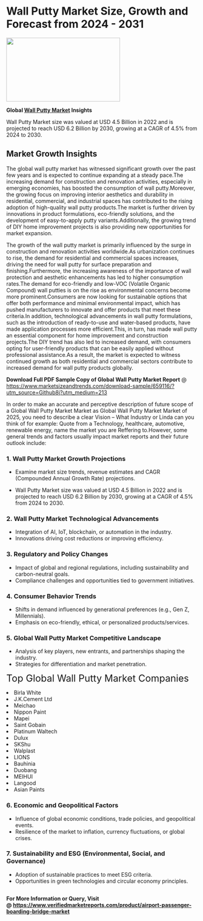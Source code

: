 <H1>Wall Putty Market Size, Growth and Forecast from 2024 - 2031</H1><img class="aligncenter size-medium wp-image-584254" src="https://thirdeyenews.in/wp-content/uploads/2024/09/Global-Market-Research-300x168.jpeg" alt="" width="300" height="168" /><p><strong>Global&nbsp;<a href="https://www.marketsizeandtrends.com/download-sample/659116/?utm_source=Github8j?utm_medium=213">Wall Putty Market</a> Insights</strong></p><p>Wall Putty Market size was valued at USD 4.5 Billion in 2022 and is projected to reach USD 6.2 Billion by 2030, growing at a CAGR of 4.5% from 2024 to 2030.</p><p><h2>Market Growth Insights</h2> <p>The global wall putty market has witnessed significant growth over the past few years and is expected to continue expanding at a steady pace.The increasing demand for construction and renovation activities, especially in emerging economies, has boosted the consumption of wall putty.Moreover, the growing focus on improving interior aesthetics and durability in residential, commercial, and industrial spaces has contributed to the rising adoption of high-quality wall putty products.The market is further driven by innovations in product formulations, eco-friendly solutions, and the development of easy-to-apply putty variants.Additionally, the growing trend of DIY home improvement projects is also providing new opportunities for market expansion.</p> <p>The growth of the wall putty market is primarily influenced by the surge in construction and renovation activities worldwide.As urbanization continues to rise, the demand for residential and commercial spaces increases, driving the need for wall putty for surface preparation and finishing.Furthermore, the increasing awareness of the importance of wall protection and aesthetic enhancements has led to higher consumption rates.The demand for eco-friendly and low-VOC (Volatile Organic Compound) wall putties is on the rise as environmental concerns become more prominent.Consumers are now looking for sustainable options that offer both performance and minimal environmental impact, which has pushed manufacturers to innovate and offer products that meet these criteria.In addition, technological advancements in wall putty formulations, such as the introduction of ready-to-use and water-based products, have made application processes more efficient.This, in turn, has made wall putty an essential component for home improvement and construction projects.The DIY trend has also led to increased demand, with consumers opting for user-friendly products that can be easily applied without professional assistance.As a result, the market is expected to witness continued growth as both residential and commercial sectors contribute to increased demand for wall putty products globally.<p><span class=""><strong>Download Full PDF Sample Copy of Global Wall Putty Market Report</strong> @ <a href="https://www.marketsizeandtrends.com/download-sample/659116/?utm_source=Github8j?utm_medium=213" target="_blank">https://www.marketsizeandtrends.com/download-sample/659116/?utm_source=Github8j?utm_medium=213</a></span></p><p>In order to make an accurate and perceptive description of future scope of a Global&nbsp;Wall Putty Market Market as Global&nbsp;Wall Putty Market Market of 2025, you need to describe a clear Vision &ndash; What Industry or Linda can you think of for example: Quote from a Technology, healthcare, automotive, renewable energy, name the market you are Reffering to.However, some general trends and factors usually impact market reports and their future outlook include:</p><h3>1.&nbsp;<strong>Wall Putty Market Growth Projections</strong></h3><ul><li>Examine market size trends, revenue estimates and CAGR (Compounded Annual Growth Rate) projections.</li><li><p>Wall Putty Market size was valued at USD 4.5 Billion in 2022 and is projected to reach USD 6.2 Billion by 2030, growing at a CAGR of 4.5% from 2024 to 2030.</p></li></ul><h3>2.&nbsp;<strong>Wall Putty Market Technological Advancements</strong></h3><ul><li>Integration of AI, IoT, blockchain, or automation in the industry.</li><li>Innovations driving cost reductions or improving efficiency.</li></ul><h3>3.&nbsp;<strong>Regulatory and Policy Changes</strong></h3><ul><li>Impact of global and regional regulations, including sustainability and carbon-neutral goals.</li><li>Compliance challenges and opportunities tied to government initiatives.</li></ul><h3>4.&nbsp;<strong>Consumer Behavior Trends</strong></h3><ul><li>Shifts in demand influenced by generational preferences (e.g., Gen Z, Millennials).</li><li>Emphasis on eco-friendly, ethical, or personalized products/services.</li></ul><h3>5.&nbsp;<strong>Global Wall Putty Market Competitive Landscape</strong></h3><ul><li>Analysis of key players, new entrants, and partnerships shaping the industry.</li><li>Strategies for differentiation and market penetration.</li></ul><p data-pm-slice="1 1 []"><span style="color: inherit; font-family: inherit; font-size: 25px;">Top Global Wall Putty Market Companies</span></p><div class="" data-test-id=""><p><li>Birla White</li><li> J.K.Cement Ltd</li><li> Meichao</li><li> Nippon Paint</li><li> Mapei</li><li> Saint Gobain</li><li> Platinum Waltech</li><li> Dulux</li><li> SKShu</li><li> Walplast</li><li> LIONS</li><li> Bauhinia</li><li> Duobang</li><li> MEIHUI</li><li> Langood</li><li> Asian Paints</li></p></div><h3>6.&nbsp;<strong>Economic and Geopolitical Factors</strong></h3><ul><li>Influence of global economic conditions, trade policies, and geopolitical events.</li><li>Resilience of the market to inflation, currency fluctuations, or global crises.</li></ul><h3>7.&nbsp;<strong>Sustainability and ESG (Environmental, Social, and Governance)</strong></h3><ul><li>Adoption of sustainable practices to meet ESG criteria.</li><li>Opportunities in green technologies and circular economy principles.</li></ul><h2><strong style="font-size: 14px;">For More Information or Query, Visit @&nbsp;</strong><a style="background-color: #ffffff; font-size: 14px;" href="https://www.marketsizeandtrends.com/report/wall-putty-market/" target="_blank">https://www.verifiedmarketreports.com/product/airport-passenger-boarding-bridge-market</a></h2>